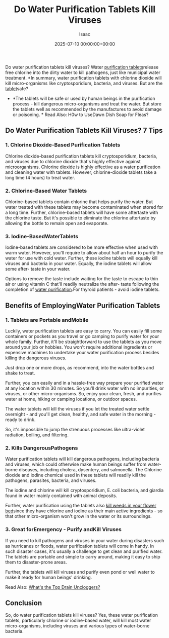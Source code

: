 ﻿---
title: Do Water Purification Tablets Kill Viruses
description: Do water purification tablets kill viruses? Water purification tablets release free chlorine into the dirty water to kill pathogens, just like municipal water...
slug: /do-water-purification-tablets-kill-viruses/
date: 2025-07-10 00:00:00+00:00
lastmod: 2025-07-10 00:00:00+03:00
author: Isaac
categories:
- Guide
- Molds
tags:
- guide
- purification
- tablet
layout: post
---

Do water purification tablets kill viruses? Water [purification tablets](https://upurifywater.com/best-water-purification-tablets/)release free chlorine into the dirty water to kill pathogens, just like municipal water treatment. *In summary, water purification tablets with chlorine dioxide will kill micro-organisms like cryptosporidium, bacteria, and viruses. But are the [tablet](https://pestpolicy.com/best-laptop-tablet-combo/)safe?

* *The tablets will be safe or used by human beings in the purification process - kill dangerous micro-organisms and treat the water. But store the tablets well as recommended by the manufactures to avoid damage or poisoning. * Read Also: H0w to UseDawn Dish Soap for Fleas?

##  Do Water Purification Tablets Kill Viruses? 7 Tips

###  1. Chlorine Dioxide-Based Purification Tablets

Chlorine dioxide-based purification tablets kill cryptosporidium, bacteria, and viruses due to chlorine dioxide that's highly effective against microorganisms. Chlorine dioxide is highly effective as a water purification and cleaning water with tablets. However, chlorine-dioxide tablets take a long time (4 hours) to treat water.

###  2. Chlorine-Based Water Tablets

Chlorine-based tablets contain chlorine that helps purify the water. But water treated with these tablets may become contaminated when stored for a long time. Further, chlorine-based tablets will have some aftertaste with the chlorine taste. But it's possible to eliminate the chlorine aftertaste by allowing the bottle to remain open and evaporate.

###  3. Iodine-BasedWaterTablets

Iodine-based tablets are considered to be more effective when used with warm water. However, you'll require to allow about half an hour to purify the water for use with cold water. Further, these iodine tablets will equally kill viruses and bacteria in your water. Equally, the iodine tablets will allow some after- taste in your water.

Options to remove the taste include waiting for the taste to escape to thin air or using vitamin C that'll readily neutralize the after- taste following the completion of [water purification](https://pestpolicy.com).For thyroid patients - avoid iodine tablets.

##  Benefits of EmployingWater Purification Tablets

###  1. Tablets are Portable andMobile

Luckily, water purification tablets are easy to carry. You can easily fill some containers or pockets as you travel or go camping to purify water for your whole family. Further, it'll be straightforward to use the tablets as you move around your job or hobbies. You won't require additional ingredients or expensive machines to undertake your water purification process besides killing the dangerous viruses.

Just drop one or more drops, as recommend, into the water bottles and shake to treat.

Further, you can easily and in a hassle-free way prepare your purified water at any location within 30 minutes. So you'll drink water with no impurities, or viruses, or other micro-organisms. So, enjoy your clean, fresh, and purifies water at home, hiking or camping locations, or outdoor spaces.

The water tablets will kill the viruses if you let the treated water settle overnight - and you'll get clean, healthy, and safe water in the morning - ready to drink.

So, it's impossible to jump the strenuous processes like ultra-violet radiation, boiling, and filtering.

###  2. Kills DangerousPathogens

Water purification tablets will kill dangerous pathogens, including bacteria and viruses, which could otherwise make human beings suffer from water-borne diseases, including cholera, dysentery, and salmonella. The Chlorine dioxide and iodine chemical used in these tablets will readily kill the pathogens, parasites, bacteria, and viruses.

The iodine and chlorine will kill cryptosporidium, E. coli bacteria, and giardia found in water mainly contained with animal deposits.

Further, water purification using the tablets also [kill weeds in your flower bed](https://pestpolicy.com/best-weed-killers-for-flower-beds/)since they have chlorine and iodine as their main active ingredients - so that other micro-organism won't grow in the water or its surroundings.

###  3. Great forEmergency - Purify andKill Viruses

If you need to kill pathogens and viruses in your water during disasters such as hurricanes or floods, water purification tablets will come in handy. In such disaster cases, it's usually a challenge to get clean and purified water. The tablets are portable and simple to carry around, making it easy to ship them to disaster-prone areas.

Further, the tablets will kill viruses and purify even pond or well water to make it ready for human beings' drinking.

Read Also: [What's the Top Drain Uncloggers? ](https://pestpolicy.com/best-drain-cleaner//)

##  Conclusion

So, do water purification tablets kill viruses? Yes, these water purification tablets, particularly chlorine or iodine-based water, will kill most water micro-organisms, including viruses and various types of water-borne bacteria.

